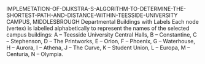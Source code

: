 IMPLEMETATION-OF-DIJKSTRA-S-ALGORITHM-TO-DETERMINE-THE-SHORTEST-PATH-AND-DISTANCE-WITHIN-TEESSIDE-UNIVERSITY CAMPUS, MIDDLESBROUGH
Departmental Buildings with Labels
Each node (vertex) is labelled alphabetically to represent the names of the selected campus buildings:
A – Teesside University Central Halls, B – Constantine, C – Stephenson, D – The Printworks, E – Orion, F – Phoenix, 
G – Waterhouse, H – Aurora, I – Athena, J – The Curve, K – Student Union, L – Europa, M – Centuria, N – Olympia.
